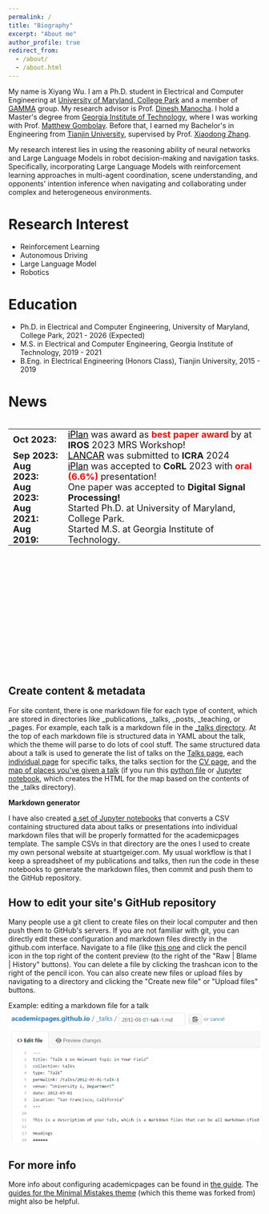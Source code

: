 ```yaml
---
permalink: /
title: "Biography"
excerpt: "About me"
author_profile: true
redirect_from: 
  - /about/
  - /about.html
---
```


My name is Xiyang Wu. I am a Ph.D. student in Electrical and Computer Engineering at [University of Maryland, College Park](https://umd.edu/) and a member of [GAMMA](https://gamma.umd.edu/) group. My research advisor is Prof. [Dinesh Manocha](https://www.cs.umd.edu/people/dmanocha). I hold a Master's degree from [Georgia Institute of Technology](https://www.gatech.edu/), where I was working with Prof. [Matthew Gombolay](https://core-robotics.gatech.edu/people/matthew-gombolay/). Before that, I earned my Bachelor's in Engineering from [Tianjin University](https://www.tju.edu.cn/english/index.htm), supervised by Prof. [Xiaodong Zhang](https://scholar.google.com/citations?user=as6X3L0AAAAJ&hl=en).

My research interest lies in using the reasoning ability of neural networks and Large Language Models in robot decision-making and navigation tasks. Specifically, incorporating Large Language Models with reinforcement learning approaches in multi-agent coordination, scene understanding, and opponents' intention inference when navigating and collaborating under complex and heterogeneous environments.

Research Interest
======
- Reinforcement Learning
- Autonomous Driving
- Large Language Model
- Robotics

Education
======
 - Ph.D. in Electrical and Computer Engineering, University of Maryland, College Park, 2021 - 2026 (Expected)
 - M.S. in Electrical and Computer Engineering, Georgia Institute of Technology, 2019 - 2021
 - B.Eng. in Electrical Engineering (Honors Class), Tianjin University, 2015 - 2019

News
======

<style>
/* table {
    border-collapse: collapse!important;
    font-size: 18px!important;
    border: none!important;
} */
td, th {
    border: none!important;
    padding-top: 0px;
    padding-bottom: 0px;
  /* padding-left: 30px;
  padding-right: 40px; */
}

</style>

<div style="height:500px;overflow:auto;">
<table style="border-collapse: collapse;font-size: 18px;border: none;">
<col width="110px">
<!-- <col width="630px"> -->
  <!-- <tr><td><b>Timeline</b></td><td><b>Updates</b></td></tr> -->
  <tr><td><b>Oct 2023:</b></td><td><a style="color:black" href="/iplan_MRS">iPlan</a> was award as <strong style="color:red">best paper award</strong> by at <b>IROS</b> 2023 MRS Workshop!</td></tr>
  <tr><td><b>Sep 2023:</b></td><td><a style="color:black" href="/LANCAR">LANCAR</a> was submitted to <b>ICRA </b> 2024</td></tr>
  <tr><td><b>Aug 2023:</b></td><td><a style="color:black" href="/iplan">iPlan</a> was accepted to <b>CoRL</b> 2023 with <strong style="color:red">oral (6.6%)</strong> presentation!</td></tr>
  <tr><td><b>Aug 2023:</b></td><td> One paper was accepted to <b>Digital Signal Processing! </b></td></tr>
  <tr><td><b>Aug 2021:</b></td><td>Started Ph.D. at University of Maryland, College Park.</td></tr>
  <tr><td><b>Aug 2019:</b></td><td>Started M.S. at Georgia Institute of Technology.</td></tr>
</table>
</div>


Create content & metadata
------
For site content, there is one markdown file for each type of content, which are stored in directories like _publications, _talks, _posts, _teaching, or _pages. For example, each talk is a markdown file in the [_talks directory](https://github.com/academicpages/academicpages.github.io/tree/master/_talks). At the top of each markdown file is structured data in YAML about the talk, which the theme will parse to do lots of cool stuff. The same structured data about a talk is used to generate the list of talks on the [Talks page](https://academicpages.github.io/talks), each [individual page](https://academicpages.github.io/talks/2012-03-01-talk-1) for specific talks, the talks section for the [CV page](https://academicpages.github.io/cv), and the [map of places you've given a talk](https://academicpages.github.io/talkmap.html) (if you run this [python file](https://github.com/academicpages/academicpages.github.io/blob/master/talkmap.py) or [Jupyter notebook](https://github.com/academicpages/academicpages.github.io/blob/master/talkmap.ipynb), which creates the HTML for the map based on the contents of the _talks directory).

**Markdown generator**

I have also created [a set of Jupyter notebooks](https://github.com/academicpages/academicpages.github.io/tree/master/markdown_generator
) that converts a CSV containing structured data about talks or presentations into individual markdown files that will be properly formatted for the academicpages template. The sample CSVs in that directory are the ones I used to create my own personal website at stuartgeiger.com. My usual workflow is that I keep a spreadsheet of my publications and talks, then run the code in these notebooks to generate the markdown files, then commit and push them to the GitHub repository.

How to edit your site's GitHub repository
------
Many people use a git client to create files on their local computer and then push them to GitHub's servers. If you are not familiar with git, you can directly edit these configuration and markdown files directly in the github.com interface. Navigate to a file (like [this one](https://github.com/academicpages/academicpages.github.io/blob/master/_talks/2012-03-01-talk-1.md) and click the pencil icon in the top right of the content preview (to the right of the "Raw | Blame | History" buttons). You can delete a file by clicking the trashcan icon to the right of the pencil icon. You can also create new files or upload files by navigating to a directory and clicking the "Create new file" or "Upload files" buttons. 

Example: editing a markdown file for a talk
![Editing a markdown file for a talk](/images/editing-talk.png)

For more info
------
More info about configuring academicpages can be found in [the guide](https://academicpages.github.io/markdown/). The [guides for the Minimal Mistakes theme](https://mmistakes.github.io/minimal-mistakes/docs/configuration/) (which this theme was forked from) might also be helpful.

